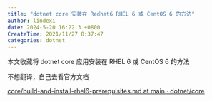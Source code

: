 ```yaml
---
title: "dotnet core 安装在 Redhat6 RHEL 6 或 CentOS 6 的方法"
author: lindexi
date: 2024-5-20 16:22:3 +0800
CreateTime: 2021/11/27 8:37:47
categories: dotnet
---
```


本文收藏将 dotnet core 应用安装在 RHEL 6 或 CentOS 6 的方法

<!--more-->


<!-- CreateTime:2021/11/27 8:37:47 -->


不想翻译，自己去看官方文档

[core/build-and-install-rhel6-prerequisites.md at main · dotnet/core](https://github.com/dotnet/core/blob/main/Documentation/build-and-install-rhel6-prerequisites.md )

